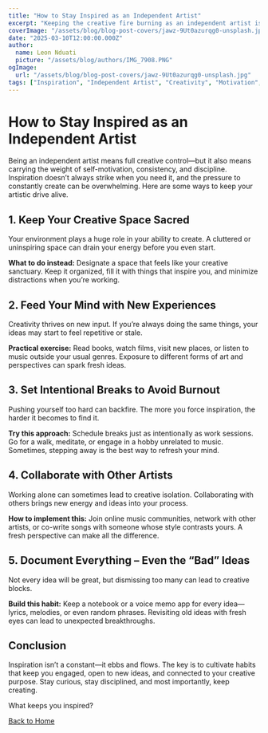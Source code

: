 ```yaml
---
title: "How to Stay Inspired as an Independent Artist"
excerpt: "Keeping the creative fire burning as an independent artist isn’t always easy. Here are some key ways to stay inspired and keep pushing forward."
coverImage: "/assets/blog/blog-post-covers/jawz-9Ut0azurqg0-unsplash.jpg"
date: "2025-03-10T12:00:00.000Z"
author:
  name: Leon Nduati
  picture: "/assets/blog/authors/IMG_7908.PNG"
ogImage:
  url: "/assets/blog/blog-post-covers/jawz-9Ut0azurqg0-unsplash.jpg"
tags: ["Inspiration", "Independent Artist", "Creativity", "Motivation", "Tips"]
---
```


# How to Stay Inspired as an Independent Artist

Being an independent artist means full creative control—but it also means carrying the weight of self-motivation, consistency, and discipline. Inspiration doesn’t always strike when you need it, and the pressure to constantly create can be overwhelming. Here are some ways to keep your artistic drive alive.

## 1. Keep Your Creative Space Sacred

Your environment plays a huge role in your ability to create. A cluttered or uninspiring space can drain your energy before you even start.

**What to do instead:** Designate a space that feels like your creative sanctuary. Keep it organized, fill it with things that inspire you, and minimize distractions when you’re working.

## 2. Feed Your Mind with New Experiences

Creativity thrives on new input. If you’re always doing the same things, your ideas may start to feel repetitive or stale.

**Practical exercise:** Read books, watch films, visit new places, or listen to music outside your usual genres. Exposure to different forms of art and perspectives can spark fresh ideas.

## 3. Set Intentional Breaks to Avoid Burnout

Pushing yourself too hard can backfire. The more you force inspiration, the harder it becomes to find it.

**Try this approach:** Schedule breaks just as intentionally as work sessions. Go for a walk, meditate, or engage in a hobby unrelated to music. Sometimes, stepping away is the best way to refresh your mind.

## 4. Collaborate with Other Artists

Working alone can sometimes lead to creative isolation. Collaborating with others brings new energy and ideas into your process.

**How to implement this:** Join online music communities, network with other artists, or co-write songs with someone whose style contrasts yours. A fresh perspective can make all the difference.

## 5. Document Everything – Even the “Bad” Ideas

Not every idea will be great, but dismissing too many can lead to creative blocks.

**Build this habit:** Keep a notebook or a voice memo app for every idea—lyrics, melodies, or even random phrases. Revisiting old ideas with fresh eyes can lead to unexpected breakthroughs.

## Conclusion

Inspiration isn’t a constant—it ebbs and flows. The key is to cultivate habits that keep you engaged, open to new ideas, and connected to your creative purpose. Stay curious, stay disciplined, and most importantly, keep creating.

What keeps you inspired?

<p>
  <a href="/">Back to Home</a>
</p>
